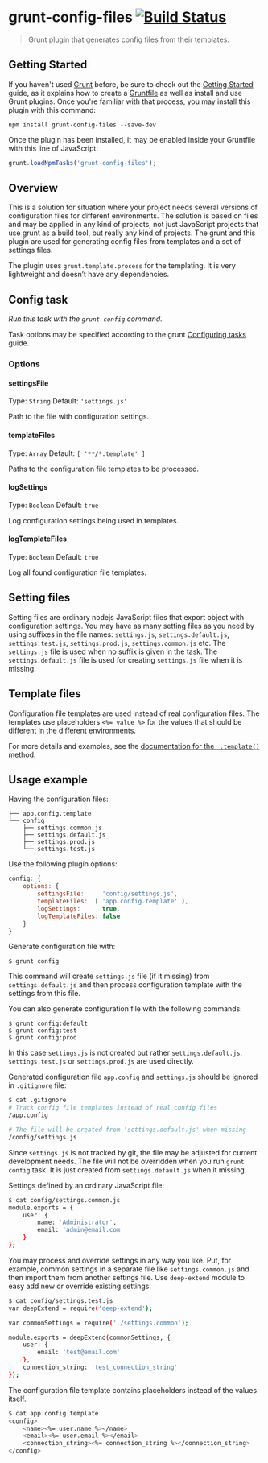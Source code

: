 # grunt-config-files [![Build Status](https://travis-ci.org/rterekhov/grunt-config-files.svg?branch=master)](https://travis-ci.org/rterekhov/grunt-config-files)

> Grunt plugin that generates config files from their templates.

## Getting Started

If you haven't used [Grunt](http://gruntjs.com/) before, be sure to check out the [Getting Started](http://gruntjs.com/getting-started) guide, as it explains how to create a [Gruntfile](http://gruntjs.com/sample-gruntfile) as well as install and use Grunt plugins. Once you're familiar with that process, you may install this plugin with this command:

```shell
npm install grunt-config-files --save-dev
```

Once the plugin has been installed, it may be enabled inside your Gruntfile with this line of JavaScript:

```js
grunt.loadNpmTasks('grunt-config-files');
```

## Overview

This is a solution for situation where your project needs several versions of configuration files for different environments. The solution is based on files and may be applied in any kind of projects, not just JavaScript projects that use grunt as a build tool, but really any kind of projects. The grunt and this plugin are used for generating config files from templates and a set of settings files.

The plugin uses `grunt.template.process` for the templating. It is very lightweight and doesn’t have any dependencies.

## Config task
_Run this task with the `grunt config` command._

Task options may be specified according to the grunt [Configuring tasks](http://gruntjs.com/configuring-tasks) guide.

### Options

#### settingsFile
Type: `String`
Default: `'settings.js'`

Path to the file with configuration settings.

#### templateFiles
Type: `Array`
Default: `[ '**/*.template' ]`

Paths to the configuration file templates to be processed.

#### logSettings
Type: `Boolean`
Default: `true`

Log configuration settings being used in templates.

#### logTemplateFiles
Type: `Boolean`
Default: `true`

Log all found configuration file templates.

## Setting files

Setting files are ordinary nodejs JavaScript files that export object with configuration settings. You may have as many setting files as you need by using suffixes in the file names: `settings.js`, `settings.default.js`, `settings.test.js`, `settings.prod.js`, `settings.common.js` etc. The `settings.js` file is used when no suffix is given in the task. The `settings.default.js` file is used for creating `settings.js` file when it is missing.

## Template files

Configuration file templates are used instead of real configuration files. The templates use placeholders `<%= value %>` for the values that should be different in the different environments.

For more details and examples, see the [documentation for the `_.template()` method](http://lodash.com/docs#template).

## Usage example

Having the configuration files:
```shell
├── app.config.template
└── config
    ├── settings.common.js
    ├── settings.default.js
    ├── settings.prod.js
    └── settings.test.js
```

Use the following plugin options:
```js
config: {
    options: {
        settingsFile:     'config/settings.js',
        templateFiles:  [ 'app.config.template' ],
        logSettings:      true,
        logTemplateFiles: false
    }
}
```

Generate configuration file with:
```shell
$ grunt config
```
This command will create `settings.js` file (if it missing) from `settings.default.js` and then process configuration template with the settings from this file.

You can also generate configuration file with the following commands:
```shell
$ grunt config:default
$ grunt config:test
$ grunt config:prod
```
In this case `settings.js` is not created but rather `settings.default.js`, `settings.test.js` or `settings.prod.js` are used directly.

Generated configuration file `app.config` and `settings.js` should be ignored in `.gitignore` file:
```bash
$ cat .gitignore
# Track config file templates instead of real config files
/app.config

# The file will be created from 'settings.default.js' when missing
/config/settings.js
```
Since `settings.js` is not tracked by git, the file may be adjusted for current development needs. The file will not be overridden when you run `grunt config` task. It is just created from `settings.default.js` when it missing.

Settings defined by an ordinary JavaScript file:
```bash
$ cat config/settings.common.js
module.exports = {
    user: {
        name: 'Administrator',
        email: 'admin@email.com'
    }
};
```

You may process and override settings in any way you like. Put, for example, common settings in a separate file like `settings.common.js` and then import them from another settings file. Use `deep-extend` module to easy add new or override existing settings.
```bash
$ cat config/settings.test.js
var deepExtend = require('deep-extend');

var commonSettings = require('./settings.common');

module.exports = deepExtend(commonSettings, {
    user: {
        email: 'test@email.com'
    },
    connection_string: 'test_connection_string'
});
```

The configuration file template contains placeholders instead of the values itself.
```bash
$ cat app.config.template
<config>
    <name><%= user.name %></name>
    <email><%= user.email %></email>
    <connection_string><%= connection_string %></connection_string>
</config>
```

